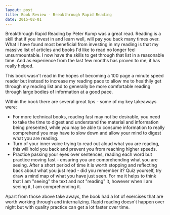 ```yaml
---
layout: post
title: Book Review - Breakthrough Rapid Reading
date: 2015-02-01
---
```


Breakthrough Rapid Reading by Peter Kump was a great read. Reading is a skill
that if you invest in and learn well, will pay you back many times over. What I
have found most beneficial from investing in my reading is that my massive list
of articles and books I'd like to read no longer feel unsurmountable. I now
have the skills to get through that list in a reasonable time. And as
experience from the last few months has proven to me, it has really helped.

<!--more-->

This book wasn't read in the hopes of becoming a 100 page a minute speed reader
but instead to increase my reading pace to allow me to healthily get through my
reading list and to generally be more comfortable reading through large bodies
of information at a good pace.

Within the book there are several great tips - some of my key takeaways were:

* For more technical books, reading fast may not be desirable, you need to take
  the time to digest and understand the material and information being
  presented, while you may be able to consume information to really comprehend
  you may have to slow down and allow your mind to digest what you are reading.
* Turn of your inner voice trying to read out aloud what you are reading, this
  will hold you back and prevent you from reaching higher speeds.
* Practice passing your eyes over sentences, reading each word but practice
  moving fast - ensuring you are comprehending what you are seeing. After a
  short period of time it is worth stopping and reflecting back about what you
  just read - did you remember it? Quiz yourself, try draw a mind map of what
  you have just seen. For me it helps to think that I am "seeing" the text and
  not "reading" it, however when I am seeing it, I am comprehending it.

Apart from those above take aways, the book had a lot of exercises that are
worth working through and internalizing. Rapid reading doesn't happen over
night but with quality practice can get a lot faster over time.
